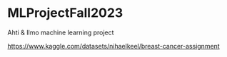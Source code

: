 # MLProjectFall2023
Ahti &amp; Ilmo machine learning project

https://www.kaggle.com/datasets/nihaelkeel/breast-cancer-assignment
